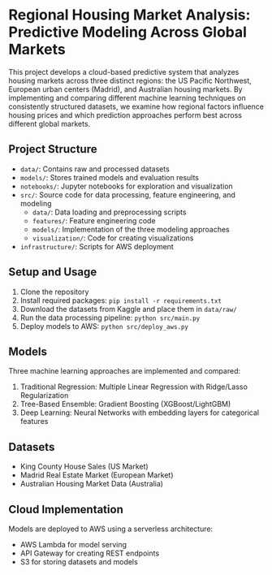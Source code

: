 # Regional Housing Market Analysis: Predictive Modeling Across Global Markets

This project develops a cloud-based predictive system that analyzes housing markets across three distinct regions: the US Pacific Northwest, European urban centers (Madrid), and Australian housing markets. By implementing and comparing different machine learning techniques on consistently structured datasets, we examine how regional factors influence housing prices and which prediction approaches perform best across different global markets.

## Project Structure
- `data/`: Contains raw and processed datasets
- `models/`: Stores trained models and evaluation results
- `notebooks/`: Jupyter notebooks for exploration and visualization
- `src/`: Source code for data processing, feature engineering, and modeling
  - `data/`: Data loading and preprocessing scripts
  - `features/`: Feature engineering code
  - `models/`: Implementation of the three modeling approaches
  - `visualization/`: Code for creating visualizations
- `infrastructure/`: Scripts for AWS deployment

## Setup and Usage
1. Clone the repository
2. Install required packages: `pip install -r requirements.txt`
3. Download the datasets from Kaggle and place them in `data/raw/`
4. Run the data processing pipeline: `python src/main.py`
5. Deploy models to AWS: `python src/deploy_aws.py`

## Models
Three machine learning approaches are implemented and compared:
1. Traditional Regression: Multiple Linear Regression with Ridge/Lasso Regularization
2. Tree-Based Ensemble: Gradient Boosting (XGBoost/LightGBM) 
3. Deep Learning: Neural Networks with embedding layers for categorical features

## Datasets
- King County House Sales (US Market)
- Madrid Real Estate Market (European Market)
- Australian Housing Market Data (Australia)

## Cloud Implementation
Models are deployed to AWS using a serverless architecture:
- AWS Lambda for model serving
- API Gateway for creating REST endpoints
- S3 for storing datasets and models